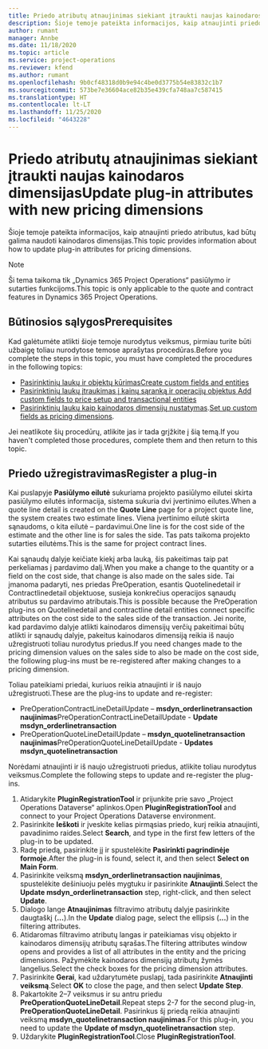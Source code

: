 ```yaml
---
title: Priedo atributų atnaujinimas siekiant įtraukti naujas kainodaros dimensijas
description: Šioje temoje pateikta informacijos, kaip atnaujinti priedo atributus, kad būtų galima naudoti kainodaros dimensijas.
author: rumant
manager: Annbe
ms.date: 11/18/2020
ms.topic: article
ms.service: project-operations
ms.reviewer: kfend
ms.author: rumant
ms.openlocfilehash: 9b0cf48318d0b9e94c4be0d3775b54e83832c1b7
ms.sourcegitcommit: 573be7e36604ace82b35e439cfa748aa7c587415
ms.translationtype: HT
ms.contentlocale: lt-LT
ms.lasthandoff: 11/25/2020
ms.locfileid: "4643228"
---
```

# <a name="update-plug-in-attributes-with-new-pricing-dimensions"></a><span data-ttu-id="cacee-103">Priedo atributų atnaujinimas siekiant įtraukti naujas kainodaros dimensijas</span><span class="sxs-lookup"><span data-stu-id="cacee-103">Update plug-in attributes with new pricing dimensions</span></span>

<span data-ttu-id="cacee-104">Šioje temoje pateikta informacijos, kaip atnaujinti priedo atributus, kad būtų galima naudoti kainodaros dimensijas.</span><span class="sxs-lookup"><span data-stu-id="cacee-104">This topic provides information about how to update plug-in attributes for pricing dimensions.</span></span>

> [!NOTE]
> <span data-ttu-id="cacee-105">Ši tema taikoma tik „Dynamics 365 Project Operations“ pasiūlymo ir sutarties funkcijoms.</span><span class="sxs-lookup"><span data-stu-id="cacee-105">This topic is only applicable to the quote and contract features in Dynamics 365 Project Operations.</span></span>

## <a name="prerequisites"></a><span data-ttu-id="cacee-106">Būtinosios sąlygos</span><span class="sxs-lookup"><span data-stu-id="cacee-106">Prerequisites</span></span>
<span data-ttu-id="cacee-107">Kad galėtumėte atlikti šioje temoje nurodytus veiksmus, pirmiau turite būti užbaigę toliau nurodytose temose aprašytas procedūras.</span><span class="sxs-lookup"><span data-stu-id="cacee-107">Before you complete the steps in this topic, you must have completed the procedures in the following topics:</span></span>

  - [<span data-ttu-id="cacee-108">Pasirinktinių laukų ir objektų kūrimas</span><span class="sxs-lookup"><span data-stu-id="cacee-108">Create custom fields and entities</span></span>](create-custom-fields-entities-pricing-dimensions.md) 
  - [<span data-ttu-id="cacee-109">Pasirinktinių laukų įtraukimas į kainų sąranką ir operacijų objektus </span><span class="sxs-lookup"><span data-stu-id="cacee-109">Add custom fields to price setup and transactional entities</span></span>](add-custom-fields-price-setup-transactional-entities.md)
  - <span data-ttu-id="cacee-110">[Pasirinktinių laukų kaip kainodaros dimensijų nustatymas](set-up-custom-fields-pricing-dimensions.md).</span><span class="sxs-lookup"><span data-stu-id="cacee-110">[Set up custom fields as pricing dimensions](set-up-custom-fields-pricing-dimensions.md).</span></span> 
  
<span data-ttu-id="cacee-111">Jei neatlikote šių procedūrų, atlikite jas ir tada grįžkite į šią temą.</span><span class="sxs-lookup"><span data-stu-id="cacee-111">If you haven't completed those procedures, complete them and then return to this topic.</span></span>

## <a name="register-a-plug-in"></a><span data-ttu-id="cacee-112">Priedo užregistravimas</span><span class="sxs-lookup"><span data-stu-id="cacee-112">Register a plug-in</span></span>
<span data-ttu-id="cacee-113">Kai puslapyje **Pasiūlymo eilutė** sukuriama projekto pasiūlymo eilutei skirta pasiūlymo eilutės informacija, sistema sukuria dvi įvertinimo eilutes.</span><span class="sxs-lookup"><span data-stu-id="cacee-113">When a quote line detail is created on the **Quote Line** page for a project quote line, the system creates two estimate lines.</span></span> <span data-ttu-id="cacee-114">Viena įvertinimo eilutė skirta sąnaudoms, o kita eilutė – pardavimui.</span><span class="sxs-lookup"><span data-stu-id="cacee-114">One line is for the cost side of the estimate and the other line is for sales the side.</span></span> <span data-ttu-id="cacee-115">Tas pats taikoma projekto sutarties eilutėms.</span><span class="sxs-lookup"><span data-stu-id="cacee-115">This is the same  for project contract lines.</span></span>

<span data-ttu-id="cacee-116">Kai sąnaudų dalyje keičiate kiekį arba lauką, šis pakeitimas taip pat perkeliamas į pardavimo dalį.</span><span class="sxs-lookup"><span data-stu-id="cacee-116">When you make a change to the quantity or a field on the cost side, that change is also made on the sales side.</span></span> <span data-ttu-id="cacee-117">Tai įmanoma padaryti, nes priedas PreOperation, esantis Quotelinedetail ir Contractlinedetail objektuose, susieja konkrečius operacijos sąnaudų atributus su pardavimo atributais.</span><span class="sxs-lookup"><span data-stu-id="cacee-117">This is possible because the PreOperation plug-ins on Quotelinedetail and contractline detail entities connect specific attributes on the cost side to the sales side of the transaction.</span></span> <span data-ttu-id="cacee-118">Jei norite, kad pardavimo dalyje atlikti kainodaros dimensijų verčių pakeitimai būtų atlikti ir sąnaudų dalyje, pakeitus kainodaros dimensiją reikia iš naujo užregistruoti toliau nurodytus priedus.</span><span class="sxs-lookup"><span data-stu-id="cacee-118">If you need changes made to the pricing dimension values on the sales side to also be made on the cost side, the following plug-ins must be re-registered after making changes to a pricing dimension.</span></span>

<span data-ttu-id="cacee-119">Toliau pateikiami priedai, kuriuos reikia atnaujinti ir iš naujo užregistruoti.</span><span class="sxs-lookup"><span data-stu-id="cacee-119">These are the plug-ins to update and re-register:</span></span>

- <span data-ttu-id="cacee-120">PreOperationContractLineDetailUpdate – **msdyn_orderlinetransaction naujinimas**</span><span class="sxs-lookup"><span data-stu-id="cacee-120">PreOperationContractLineDetailUpdate - **Update msdyn_orderlinetransaction**</span></span>
- <span data-ttu-id="cacee-121">PreOperationQuoteLineDetailUpdate – **msdyn_quotelinetransaction naujinimas**</span><span class="sxs-lookup"><span data-stu-id="cacee-121">PreOperationQuoteLineDetailUpdate - **Updates msdyn_quotelinetransaction**</span></span>

<span data-ttu-id="cacee-122">Norėdami atnaujinti ir iš naujo užregistruoti priedus, atlikite toliau nurodytus veiksmus.</span><span class="sxs-lookup"><span data-stu-id="cacee-122">Complete the following steps to update and re-register the plug-ins.</span></span>

1. <span data-ttu-id="cacee-123">Atidarykite **PluginRegistrationTool** ir prijunkite prie savo „Project Operations Dataverse“ aplinkos.</span><span class="sxs-lookup"><span data-stu-id="cacee-123">Open **PluginRegistrationTool** and connect to your Project Operations Dataverse environment.</span></span>
2. <span data-ttu-id="cacee-124">Pasirinkite **Ieškoti** ir įveskite kelias pirmąsias priedo, kurį reikia atnaujinti, pavadinimo raides.</span><span class="sxs-lookup"><span data-stu-id="cacee-124">Select **Search**, and type in the first few letters of the plug-in to be updated.</span></span>
3. <span data-ttu-id="cacee-125">Radę priedą, pasirinkite jį ir spustelėkite **Pasirinkti pagrindinėje formoje**.</span><span class="sxs-lookup"><span data-stu-id="cacee-125">After the plug-in is found, select it, and then select **Select on Main Form**.</span></span>
4. <span data-ttu-id="cacee-126">Pasirinkite veiksmą **msdyn_orderlinetransaction naujinimas**, spustelėkite dešiniuoju pelės mygtuku ir pasirinkite **Atnaujinti**.</span><span class="sxs-lookup"><span data-stu-id="cacee-126">Select the **Update msdyn_orderlinetransaction** step, right-click, and then select **Update**.</span></span>
5. <span data-ttu-id="cacee-127">Dialogo lange **Atnaujinimas** filtravimo atributų dalyje pasirinkite daugtaškį (**...**).</span><span class="sxs-lookup"><span data-stu-id="cacee-127">In the **Update** dialog page, select the ellipsis (**...**) in the filtering attributes.</span></span>
6. <span data-ttu-id="cacee-128">Atidaromas filtravimo atributų langas ir pateikiamas visų objekto ir kainodaros dimensijų atributų sąrašas.</span><span class="sxs-lookup"><span data-stu-id="cacee-128">The filtering attributes window opens and provides a list of all attributes in the entity and the pricing dimensions.</span></span> <span data-ttu-id="cacee-129">Pažymėkite kainodaros dimensijų atributų žymės langelius.</span><span class="sxs-lookup"><span data-stu-id="cacee-129">Select the check boxes for the pricing dimension attributes.</span></span>
7. <span data-ttu-id="cacee-130">Pasirinkite **Gerai**, kad uždarytumėte puslapį, tada pasirinkite **Atnaujinti veiksmą**.</span><span class="sxs-lookup"><span data-stu-id="cacee-130">Select **OK** to close the page, and then select **Update Step**.</span></span>
8. <span data-ttu-id="cacee-131">Pakartokite 2–7 veiksmus ir su antru priedu **PreOperationQuoteLineDetail**.</span><span class="sxs-lookup"><span data-stu-id="cacee-131">Repeat steps 2-7 for the second plug-in, **PreOperationQuoteLineDetail**.</span></span> <span data-ttu-id="cacee-132">Pasirinkus šį priedą reikia atnaujinti veiksmą **msdyn_quotelinetransaction naujinimas**.</span><span class="sxs-lookup"><span data-stu-id="cacee-132">For this plug-in, you need to update the **Update of msdyn_quotelinetransaction** step.</span></span>
9. <span data-ttu-id="cacee-133">Uždarykite **PluginRegistrationTool**.</span><span class="sxs-lookup"><span data-stu-id="cacee-133">Close **PluginRegistrationTool**.</span></span>
